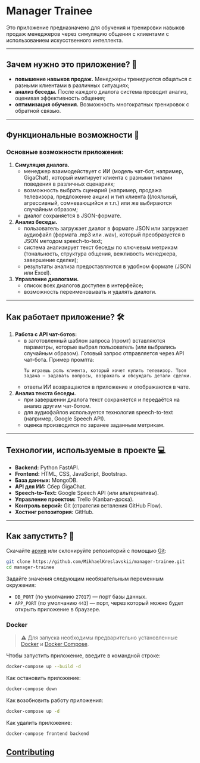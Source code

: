 # Manager Trainee

Это приложение предназначено для обучения и тренировки навыков продаж менеджеров через симуляцию общения с клиентами с использованием искусственного интеллекта.

---

## Зачем нужно это приложение? 🤔
- **повышение навыков продаж.** Менеджеры тренируются общаться с разными клиентами в различных ситуациях;
- **анализ беседы.** После каждого диалога система проводит анализ, оценивая эффективность общения;
- **оптимизация обучения.** Возможность многократных тренировок с обратной связью.

---

## Функциональные возможности 🚀

### Основные возможности приложения:
1. **Симуляция диалога.**
    - менеджер взаимодействует с ИИ (модель чат-бот, например, GigaChat), который имитирует клиента с разными типами поведения в различных сценариях;
    - возможность выбрать сценарий (например, продажа телевизора, предложение акции) и тип клиента ((лояльный, агрессивный, сомневающийся и т.п.) или же выбираются случайным образом;
    - диалог сохраняется в JSON-формате.
2. **Анализ беседы.**
    - пользователь загружает диалог в формате JSON или загружает аудиофайл (формата .mp3 или .wav), который преобразуется в JSON методом speech-to-text;
    - система анализирует текст беседы по ключевым метрикам (тональность, структура общения, вежливость менеджера, завершение сделки);
    - результаты анализа предоставляются в удобном формате (JSON или Excel).
3. **Управление диалогами.**
    - список всех диалогов доступен в интерфейсе;
    - возможность переименовывать и удалять диалоги.

---

## Как работает приложение? 🛠️

1. **Работа с API чат-ботов:**
    - в заготовленный шаблон запроса (промт) вставляются параметры, которые выбрал пользователь (или выбрались случайным образом). Готовый запрос отправляется через API чат-бота. Пример промпта:
      ```
      Ты играешь роль клиента, который хочет купить телевизор. Твоя задача – задавать вопросы, возражать и обсуждать детали сделки.
      ```
    - ответы ИИ возвращаются в приложение и отображаются в чате.
2. **Анализ текста беседы.**
    - при завершении диалога текст сохраняется и передаётся на анализ другим чат-ботом.
    - для аудиофайлов используется технология speech-to-text (например, Google Speech API).
    - оценка производится по заранее заданным метрикам.

---

## Технологии, используемые в проекте 💻
- **Backend:** Python FastAPI.
- **Frontend:** HTML, CSS, JavaScript, Bootstrap.
- **База данных:** MongoDB.
- **API для ИИ:** Сбер GigaChat.
- **Speech-to-Text:** Google Speech API (или альтернативы).
- **Управление проектом:** Trello (Kanban-доска).
- **Контроль версий:** Git (стратегия ветвления GitHub Flow).
- **Хостинг репозитория:** GitHub.

---

## Как запустить? 📖

Скачайте [архив](archive/refs/heads/main.zip) или склонируйте репозиторий с помощью [Git](https://git-scm.com/downloads):

```bash
git clone https://github.com/MikhaelKreslavskii/manager-trainee.git
cd manager-trainee
```

Задайте значения следующим необязательным переменным окружения:
* `DB_PORT` (по умолчанию `27017`) — порт базы данных.
* `APP_PORT` (по умолчанию `443`) — порт, через который можно будет открыть приложение в браузере.

### Docker

> ⚠️ Для запуска необходимы предварительно установленные [Docker](https://www.docker.com/products/docker-desktop/) и [Docker Compose](https://docs.docker.com/compose/install/).

Чтобы запустить приложение, введите в командной строке:

```bash
docker-compose up --build -d
```

Как остановить приложение:

```bash
docker-compose down
```

Как возобновить работу приложения:

```bash
docker-compose up -d
```

Как удалить приложение:

```bash
docker-compose frontend backend
```

## [Contributing](CONTRIBUTING.md)
